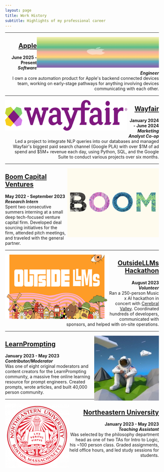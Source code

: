 ```yaml
---
layout: page
title: Work History
subtitle: Highlights of my professional career
---
```


***

<a href="/pages/apple"><img src="/assets/img/apple.jpg" align="right" width="400" height="100"></a>

<div style="text-align: right;">
    <p>
      <a href="/pages/apple"><h2>Apple</h2></a>
      <b>June 2025 - Present</b> <br> <b><i>Software Engineer</i></b><br>
      I own a core automation product for Apple's backend connected devices team, working on early-stage pathways for anything involving devices communicating with each other. 
    </p>
  </div>

***

<a href="/pages/wayfair"><img src="/assets/img/wayfair.png" align="left" width="400" height="100"></a>

<div style="text-align: right;">
    <p>
      <a href="/pages/wayfair"><h2>Wayfair</h2></a>
      <b>January 2024 - June 2024</b> <br> <b><i>Marketing Analyst Co-op</i></b><br>
      Led a project to integrate NLP queries into our databases and managed Wayfair's biggest paid search channel (Google PLA) with over $1M of ad spend and $5M+ revenue each day, using Python, SQL, and the Google Suite to conduct various projects over six months.
    </p>
  </div>
  
***

<a href="/pages/boom"><img src="/assets/img/boom.png" align="right" width="300" height="225"></a>

<div style="text-align: left;">
    <p>
      <a href="/pages/boom"><h2>Boom Capital Ventures</h2></a>
      <b>May 2022 - September 2023</b> <br> <b><i>Research Intern</i></b><br>
      Spent two consecutive summers interning at a small deep tech-focused venture capital firm. Developed deal sourcing initiatives for the firm, attended pitch meetings, and traveled with the general partner.
    </p>
  </div>

*** 

<a href="/pages/ollms"><img src="/assets/img/ollms.PNG" align="left" width="340" height="210"></a>

<div style="text-align: right;">
    <p>
      <a href="/pages/ollms"><h2>OutsideLLMs Hackathon</h2></a>
      <b>August 2023</b> <br> <b><i>Volunteer</i></b><br>
        Ran a 250-person Music x AI hackathon in concert with <a href="https://cerebralvalley.ai/" target=None>Cerebral Valley</a>. Coordinated hundreds of developers, communicated with sponsors, and helped with on-site operations. 
    </p>
  </div>

***  

<a href="/pages/lp"><img src="/assets/img/astronaut.jpeg" align="right" width="212" height="212"></a>

<div style="text-align: left;">
    <p>
      <a href="/pages/lp"><h2>LearnPrompting</h2></a>
      <b>January 2023 - May 2023</b> <br> <b><i>Contributor/Moderator</i></b><br>
      Was one of eight original moderators and content creators for the LearnPrompting community, a massive free online learning resource for prompt engineers. Created prompts, wrote articles, and built 40,000 person community. 
    </p>
  </div>

***

<a href="/pages/ta"><img src="/assets/img/neucircle.png" align="left" width="210" height="210"></a>

<div style="text-align: right;">
    <p>
      <a href="/pages/ta"><h2>Northeastern University</h2></a>
      <b>January 2023 - May 2023 <br> <i>Teaching Assistant</i></b><br>
      Was selected by the philosophy department head as one of two TAs for Intro to Logic, his ~100 person class. Graded assignments, held office hours, and led study sessions for students. 
    </p>
  </div>
